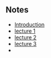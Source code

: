 ## Notes
- [Introduction](Notes/Introduction.md)
- [lecture 1](Notes/lecture%201.md)
- [lecture 2](Notes/lecture%202.md)
- [lecture 3](Notes/lecture%203.md)
- 